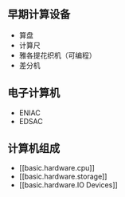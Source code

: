

## 早期计算设备

- 算盘
- 计算尺
- 雅各提花织机（可编程）
- 差分机

## 电子计算机

- ENIAC
- EDSAC

## 计算机组成

- [[basic.hardware.cpu]]
- [[basic.hardware.storage]]
- [[basic.hardware.IO Devices]]

